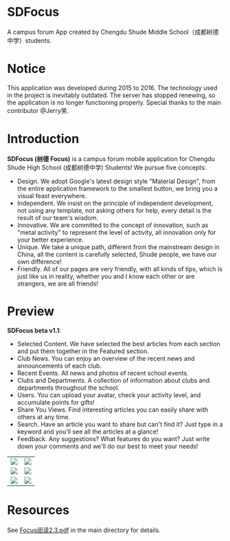 # SDFocus
A campus forum App created by Chengdu Shude Middle School（成都树德中学）students.

# Notice
This application was developed during 2015 to 2016. The technology used in the project is inevitably outdated. The server has stopped renewing, so the application is no longer functioning properly. Special thanks to the main contributor @Jerry笑.

# Introduction

**SDFocus (树德 Focus)** is a campus forum mobile application for Chengdu Shude High School (成都树德中学) Students!
 We pursue five concepts: 
- Design. We adopt Google's latest design style "Material Design", from the entire application framework to the smallest button, we bring you a visual feast everywhere.
- Independent. We insist on the principle of independent development, not using any template, not asking others for help, every detail is the result of our team's wisdom.
- Innovative. We are committed to the concept of innovation, such as "metal activity" to represent the level of activity, all innovation only for your better experience.
- Unique. We take a unique path, different from the mainstream design in China, all the content is carefully selected, Shude people, we have our own difference!
- Friendly. All of our pages are very friendly, with all kinds of tips, which is just like us in reality, whether you and I know each other or are strangers, we are all friends!


# Preview
**SDFocus beta v1.1**:
- Selected Content. We have selected the best articles from each section and put them together in the Featured section.
- Club News. You can enjoy an overview of the recent news and announcements of each club.
- Recent Events. All news and photos of recent school events.
- Clubs and Departments. A collection of information about clubs and departments throughout the school.
- Users. You can upload your avatar, check your activity level, and accumulate points for gifts!
- Share You Views. Find interesting articles you can easily share with others at any time.
- Search. Have an article you want to share but can't find it? Just type in a keyword and you'll see all the articles at a glance!
- Feedback. Any suggestions? What features do you want? Just write down your comments and we'll do our best to meet your needs!

|  |   |
|--|--|
|![](https://s1.ax1x.com/2022/07/22/jOwZkR.png)  |![](https://s1.ax1x.com/2022/07/22/jOwet1.png)  |
|![](https://s1.ax1x.com/2022/07/22/jOwE79.png)  |![](https://s1.ax1x.com/2022/07/22/jOwmfx.png)  |
|![](https://s1.ax1x.com/2022/07/22/jOwA0J.png)  |![](https://s1.ax1x.com/2022/07/22/jOwup6.png)  |

# Resources
See <u>Focus阅读2.3.pdf</u> in the main directory for details.
